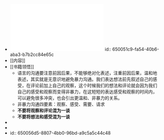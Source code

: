 - ![非暴力沟通](../assets/非暴力沟通_(Marshall_Rosenberg,_阮胤华)_1694519779342_0.pdf)
  id:: 650051c9-fa54-40b6-aba3-b7b2cc84e65c
- [[内容]]
- [[书籍领悟]]
	- 语言的沟通要注意前因后果，不能够绝对化表述，注重前因后果，温和地表述，其实就是无意识地避免暴力沟通。我们表达想法前先叙述自己的感受，在评论前加上自己的观察，这个时候我们的想法和评论就会因为我们自己的感受和观察而变得非暴力，在这短短的表达感受和观察的时间内，可以避免很多冲突，也会引出更温和、非暴力的关系。
	- 非暴力沟通四要素：观察、感受、需要、请求
	- **不要将观察和评论混为一谈**
	- **不要将想法和感受混为一谈**
-
-
- id:: 650056d5-8807-4bb0-96bd-a9c5a5c44c48